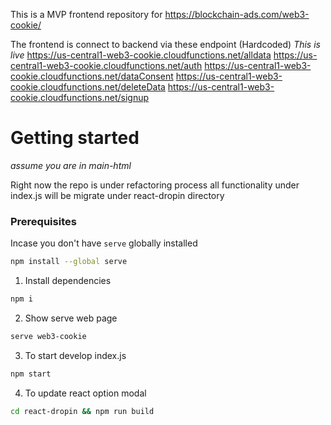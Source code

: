 This is a MVP frontend repository for https://blockchain-ads.com/web3-cookie/

The frontend is connect to backend via these endpoint (Hardcoded)
*This is live*
https://us-central1-web3-cookie.cloudfunctions.net/alldata
https://us-central1-web3-cookie.cloudfunctions.net/auth
https://us-central1-web3-cookie.cloudfunctions.net/dataConsent
https://us-central1-web3-cookie.cloudfunctions.net/deleteData
https://us-central1-web3-cookie.cloudfunctions.net/signup

# Getting started
*assume you are in main-html*

Right now the repo is under refactoring process all functionality under index.js will be migrate under react-dropin directory

### Prerequisites
Incase you don't have `serve` globally installed
``` bash
npm install --global serve

```

1. Install dependencies
``` bash
npm i
```

2. Show serve web page
``` bash
serve web3-cookie
```

3. To start develop index.js
``` bash
npm start
```

4. To update react option modal
``` bash
cd react-dropin && npm run build
```
